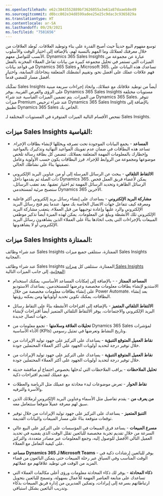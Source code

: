 ```yaml
---
ms.openlocfilehash: e62c3843552889bf3626055a3e61a87daaeb8e49
ms.sourcegitcommit: d0bcc802e34d8599adee25e25c9dac3c9365829a
ms.translationtype: HT
ms.contentlocale: ar-SA
ms.lasthandoff: 09/29/2021
ms.locfileid: "7581656"
---
```

توسع مفهوم البيع حديثاً حيث أصبح القدرة على بناء وتوطيد العلاقات. تُوطد العلاقات من خلال معرفتك لعملائك وما المهم بالنسبة لهم، بالإضافة إلى اختيار الوقت والأسلوب الأنسب للتواصل معهم. Dynamics 365 Sales Insights عبارة عن مجموعة من الميزات التي تستمر في تحليل مجموعة كبيرة من بيانات تفاعل العملاء المخزنة بالفعل في قواعد بيانات Dynamics 365 Sales و Microsoft 365. تساعدك هذه البيانات على فهم علاقات عملك على أفضل نحو، وتقييم أنشطتك المتعلقة بنجاحاتك السابقة، واختيار أفضل مسار للمضي قدماً.

تمكّنك Sales Insights أيضاً من توطيد علاقاتك مع عملائك، واتخاذ إجراءات سريعة مبنية على الرؤى والفرص القريبة. يوفر Dynamics 365 Sales Insights مستويات مختلفة من الميزات. يتم تضمين الميزات القياسية عند شراء Dynamics 365 Sales. تتوفر ميزات Premium عند شراء ترخيص Dynamics 365 Sales Insights بالإضافة إلى تطبيق Dynamics 365 Sales الخاص بك.

تفحص الأقسام التالية الميزات المتوفرة في المستويات المختلفة لـ Sales Insights.

## <a name="standard-sales-insights-features"></a>ميزات Sales Insights القياسية:

-   **المساعد** - يجمع البيانات الموجودة تحت تصرفه ويحللها لإنشاء بطاقات الإجراء. تساعد هذه البطاقات في ضمان عدم تفويتك المواعيد النهائية وتذكيرك بالمواعيد وإخطارك بالمعلومات المهمة المتعلقة بعملائك. تتضمن كل بطاقة رسالة تلخص موضوعها ومجموعة من الروابط للإجراء. فرز البطاقات يكون حسب الأولوية وعامل تصفيتها بناءً على نشاطك الحالي.

-   **الالتقاط التلقائي** - يبحث عن الرسائل المرسلة إلى أو من عناوين البريد الإلكتروني ذات الصلة ثم يقدمها داخل Dynamics 365. يمكن لأعضاء فريق العمل فحص الرسائل الظاهرة وتحديد الرسائل المهمة ثم اختيار تعقبها. بعد تعقب الرسائل، ستصبح مرئية لمستخدمي Dynamics 365 الآخرين.

-   **مشاركة البريد الإلكتروني** - يساعدك على إنشاء رسائل بريد إلكتروني أكثر فاعلية ومعرفة كيف تتفاعل جهات الاتصال الخاصة بك معها. عندما يتم فتح رسائل البريد الإلكتروني والرد عليها وإعادة توجيهها من قبل العملاء، يتعقب مشاركة البريد الإلكتروني تلك الأنشطة ويبلغ عن المعلومات. يمكن لهذه الميزة أيضاً تذكير موظفي المبيعات بالإجراءات التي يجب اتخاذها بناءً على العملاء الذين يشاهدون رسائل البريد الإلكتروني أو لا يشاهدونها.

## <a name="premium-sales-insights-features"></a>ميزات Sales Insights الممتازة:

عند شراء وظائف Sales Insights الممتازة، ستتلقى جميع ميزات Sales Insights المجانية، 

عند شراء وظائف Sales Insights الممتازة، ستتلقى كل [ميزات Sales Insights المجانية](/dynamics365/ai/sales/overview#free-sales-insights-features/?azure-portal=true)، إلى جانب الميزات التالية:

-   **المساعد الممتاز** - - بالإضافة إلى إمكانات المساعد الأساسي، يمكنك استخدام الاستديو لإنشاء بطاقات معلومات مخصصة وعرضها للمستخدمين. 
    يساعدك الاستوديو على إنشاء بطاقات معلومات مخصصة من خلال Power Automate. 
    بعد إنشاء البطاقات، يمكنك تكوين تحديد أولوياتها ومن يمكنه رؤيتها.

-   **الالتقاط التلقائي المتميز** - بالإضافة إلى اقتراحات الأنشطة بناءً على التقاط رسائل البريد الإلكتروني والاجتماعات، يوفر الالتقاط التلقائي المتميز أيضاً اقتراحات لإنشاء جهات اتصال جديدة.

-   **تحليلات العلاقة وسلامتها** - تجمع معلومات من Dynamics 365 Sales لمؤشرات الأداء الأساسية (KPIs) وتاريخ النشاط وتعرضها في تمثيل رسومي.

-   **نقاط العميل المتوقع التنبؤية** - يساعدك على التركيز على جهود توليد الإيرادات من خلال توفير درجة لتحديد أولويات الجهود على أكثر العملاء المحتملين جودة. 

-   **نقاط العميل المتوقع التنبؤية** - يساعدك على التركيز على جهود توليد الإيرادات من خلال توفير درجة لتحديد أولويات الجهود على أكثر العملاء المحتملين جودة.

-   **تحليل الملاحظات** - يراقب الملاحظات التي تُدخلها بخصوص اجتماع أو مناقشة حديثة مع عميلك لتقديم اقتراحات ذكية.

-   **نقاط الحوار** - تعرض موضوعات لبدء محادثة مع عميلك مثل الرياضة والعطلات والأسرة والترفيه.

-   **من يعرف من** - يقدم تفاصيل مثل الأسماء وعناوين البريد الإلكتروني لزملائك الذين سبق لهم معرفة عميلاً متوقعاً ستتعامل معه.

-   **التنبؤ المتميز** - يساعدك على التركيز على جهود توليد الإيرادات من خلال توفير توقعات متوقعة بناءً على مسار المبيعات والبيانات القديمة.

-   **مسرع المبيعات** - يساعد فرق المبيعات في المؤسسات على التركيز على البيع عالي السرعة من خلال تقديم تجربة مخصصة للبائعين تقلل الوقت الذي يقضيه في تحديد العميل التالي الأفضل للوصول إليه، وجمع المعلومات عبر مصادر متعددة، والتركيز على كيفية التعامل مع العملاء. 

-   **مساعد Dynamics 365 لـ Microsoft Teams** - يوفر للبائعين إرشادات ذكية في الوقت المناسب وفي السياق عبر رحلة المبيعات حتى يتمكن البائعون من قضاء المزيد من الوقت في توطيد علاقاتهم مع عملائهم.

-   **ذكاء المحادثة** - يوفر لك ذكاء المحادثة معلومات ورؤى أعلى مكالمات العملاء التي تساعدك على متابعة العناصر المهمة للأعمال بسهولة، وتسمح للبائعين بتحويل ارتباطاتهم بسرعة إلى إيرادات، وتمكين المديرين من إدارة فريق المبيعات بذكاء وتدريب البائعين بشكل استباقي. 

